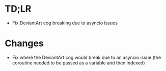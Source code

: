 # TD;LR
- Fix DeviantArt cog breaking due to asyncio issues

# Changes
- Fix where the DeviantArt cog would break due to an asyncio issue (the coroutine needed to be passed as a variable and then indexed)
